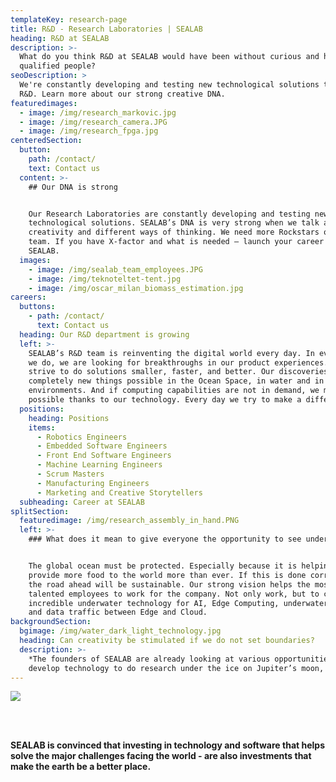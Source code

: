 ```yaml
---
templateKey: research-page
title: R&D - Research Laboratories | SEALAB
heading: R&D at SEALAB
description: >-
  What do you think R&D at SEALAB would have been without curious and highly
  qualified people?
seoDescription: >
  We're constantly developing and testing new technological solutions through
  R&D. Learn more about our strong creative DNA.
featuredimages:
  - image: /img/research_markovic.jpg
  - image: /img/research_camera.JPG
  - image: /img/research_fpga.jpg
centeredSection:
  button:
    path: /contact/
    text: Contact us
  content: >-
    ## Our DNA is strong


    Our Research Laboratories are constantly developing and testing new
    technological solutions. SEALAB’s DNA is very strong when we talk about
    creativity and different ways of thinking. We need more Rockstars on the
    team. If you have X-factor and what is needed – launch your career at
    SEALAB.
  images:
    - image: /img/sealab_team_employees.JPG
    - image: /img/teknoteltet-tent.jpg
    - image: /img/oscar_milan_biomass_estimation.jpg
careers:
  buttons:
    - path: /contact/
      text: Contact us
  heading: Our R&D department is growing
  left: >-
    SEALAB’s R&D team is reinventing the digital world every day. In everything
    we do, we are looking for breakthroughs in our product experiences. We
    strive to do solutions smaller, faster, and better. Our discoveries make
    completely new things possible in the Ocean Space, in water and in harsh
    environments. And if computing capabilities are not in demand, we make it
    possible thanks to our technology. Every day we try to make a difference.
  positions:
    heading: Positions
    items:
      - Robotics Engineers
      - Embedded Software Engineers
      - Front End Software Engineers
      - Machine Learning Engineers
      - Scrum Masters
      - Manufacturing Engineers
      - Marketing and Creative Storytellers
  subheading: Career at SEALAB
splitSection:
  featuredimage: /img/research_assembly_in_hand.PNG
  left: >-
    ### What does it mean to give everyone the opportunity to see underwater?


    The global ocean must be protected. Especially because it is helping to
    provide more food to the world more than ever. If this is done correctly,
    the road ahead will be sustainable. Our strong vision helps the most
    talented employees to work for the company. Not only work, but to create
    incredible underwater technology for AI, Edge Computing, underwater cameras
    and data traffic between Edge and Cloud.
backgroundSection:
  bgimage: /img/water_dark_light_technology.jpg
  heading: Can creativity be stimulated if we do not set boundaries?
  description: >-
    *The founders of SEALAB are already looking at various opportunities to
    develop technology to do research under the ice on Jupiter’s moon, Europa.*
---
```

![](/img/research_hardware.JPG)

<br/>
<br/>

**SEALAB is convinced that investing in technology and software that helps solve the major challenges facing the world - are also investments that make the earth be a better place.**
